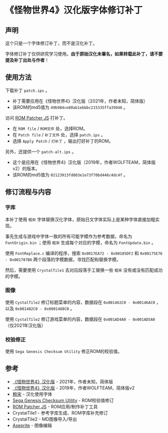 # 《怪物世界4》汉化版字体修订补丁

## 声明

这个只是一个字体修订补丁，而不是汉化补丁。

字体修订补丁仅供研究学习使用。**由于原始汉化未署名，如果转载此补丁，请不要提及补丁出处与作者**！

## 使用方法

下载补丁 `patch.ips` 。
- 补丁需要应用在《怪物世界4》汉化版（2021年，作者未知，简体版）
- 该ROM的md5值为 `49b984ce80ab1ebbbc215335ffa35046` 。

访问 [ROM Patcher JS](https://www.marcrobledo.com/RomPatcher.js) 打补丁。
- 在 `ROM file` / `ROM文件` 处，选择ROM。
- 在 `Patch file` / `补丁文件` 处，选择 `patch.ips` 。
- 选择 `Apply Patch` / `打补丁` ，输出打好补丁的ROM。

另外，还提供一个 `patch-alt.ips` 。
- 这个是应用在《怪物世界4》汉化版（2019年，作者WOLFTEAM，简体版v2）的版本。
- 该ROM的md5值为 `02123913fd803e1e73f70bd446c4dc4f` 。

## 修订流程与内容

### 字库

本补丁使用 `粗宋` 字体替换汉化字体，原始日文字体实际上是某种字体直接加粗实现。

事先生成与游戏中字体一致的所有可能字模作为参考数据，命名为 `FontOrigin.bin` ；使用 `粗宋` 生成每个对应的字模，命名为 `FontUpdate.bin` 。

使用 `FontReplace.c` 编译的程序，搜索 `0x0017EA72 - 0x00185DF2` 和 `0x00175E76 - 0x001787B6` 两个段落的字模数据，寻找匹配和替换字模。

然后，需要使用 `CrystalTile1` 去对应段落手工替换一些 `粗宋` 没有或没有匹配成功的字模。

### 图像

使用 `CystalTile2` 修订标题菜单的内容，数据段在 `0x001462C0 - 0x00146AC0` ， 以及 `0x001482C0 - 0x0001488C0` 。

使用 `CystalTile2` 修订游戏菜单的内容，数据段在 `0x001AD4A0 - 0x001AD5A0` （仅2021年汉化版）

### 校验修正

使用 `Sega Genesis Checksum Utility` 修正ROM的校验值。

## 参考
- [《怪物世界4》汉化版](https://bbs.oldmanemu.net/thread-11025.htm) - 2021年，作者未知，简体版
- [《怪物世界4》汉化版](http://www.nesbbs.com/bbs/forum.php?mod=viewthread&tid=47667) - 2019年，作者WOLFTEAM，简体版v2
- [粗宋](https://diaowinner.itch.io/chusung) - 汉化使用字体
- [Sega Genesis Checksum Utility](https://github.com/mrhappyasthma/Sega-Genesis-Checksum-Utility) - ROM校验值修订
- [ROM Patcher JS](https://www.marcrobledo.com/RomPatcher.js) - ROM应用/制作补丁工具
- CrystalTile1 - 参考字库生成、ROM字库补充修订
- CrystalTile2 - MD图像导入/导出
- [Aseprite](https://www.aseprite.org) - 图像编辑
